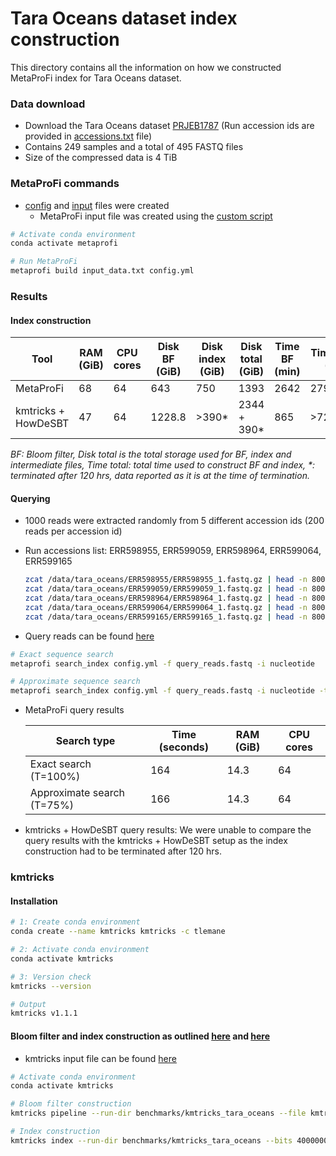 # Tara Oceans dataset index construction

This directory contains all the information on how we constructed MetaProFi index for Tara Oceans dataset.

### Data download

- Download the Tara Oceans dataset [PRJEB1787](https://www.ebi.ac.uk/ena/browser/view/PRJEB1787) (Run accession ids are provided in [accessions.txt](https://github.com/kalininalab/metaprofi/blob/master/benchmarks/tara_oceans_index/accessions.txt) file)
- Contains 249 samples and a total of 495 FASTQ files
- Size of the compressed data is 4 TiB

### MetaProFi commands

- [config](https://github.com/kalininalab/metaprofi/blob/master/benchmarks/tara_oceans_index/config.yml) and [input](https://github.com/kalininalab/metaprofi/blob/master/benchmarks/tara_oceans_index/input_data.txt) files were created
    - MetaProFi input file was created using the [custom script](https://github.com/kalininalab/metaprofi/blob/master/benchmarks/tara_oceans_index/tara_oceans_input_prep.py)

``` bash
# Activate conda environment
conda activate metaprofi

# Run MetaProFi
metaprofi build input_data.txt config.yml
```

### Results

#### Index construction

| Tool | RAM (GiB) | CPU cores | Disk BF (GiB) | Disk index (GiB) | Disk total (GiB) | Time BF (min) | Time index (min) | Time total (min) |
| --- | --- | --- | --- | --- | --- | --- | --- | --- |
| MetaProFi | 68 | 64 | 643 | 750 | 1393 | 2642 | 279 | 2921 |
| kmtricks + HowDeSBT | 47 | 64 | 1228.8 | >390* | 2344 + 390* | 865 | >7217.42* | >8082.42* |

_BF: Bloom filter, Disk total is the total storage used for BF, index and intermediate files, Time total: total time used to construct BF and index, *: terminated after 120 hrs, data reported as it is at the time of termination._

#### Querying

- 1000 reads were extracted randomly from 5 different accession ids (200 reads per accession id)

- Run accessions list: ERR598955, ERR599059, ERR598964, ERR599064, ERR599165

    ``` bash
    zcat /data/tara_oceans/ERR598955/ERR598955_1.fastq.gz | head -n 800 > query_reads.fastq
    zcat /data/tara_oceans/ERR599059/ERR599059_1.fastq.gz | head -n 800 >> query_reads.fastq
    zcat /data/tara_oceans/ERR598964/ERR598964_1.fastq.gz | head -n 800 >> query_reads.fastq
    zcat /data/tara_oceans/ERR599064/ERR599064_1.fastq.gz | head -n 800 >> query_reads.fastq
    zcat /data/tara_oceans/ERR599165/ERR599165_1.fastq.gz | head -n 800 >> query_reads.fastq
    ```

- Query reads can be found [here](https://github.com/kalininalab/metaprofi/blob/master/benchmarks/tara_oceans_index/query_reads.fastq)

``` bash
# Exact sequence search
metaprofi search_index config.yml -f query_reads.fastq -i nucleotide

# Approximate sequence search
metaprofi search_index config.yml -f query_reads.fastq -i nucleotide -t 75
```

* MetaProFi query results

    | Search type | Time (seconds) | RAM (GiB) | CPU cores |
    | --- | --- | --- | --- |
    | Exact search (T=100%) | 164 | 14.3 | 64 |
    | Approximate search (T=75%) | 166 | 14.3 | 64 |

* kmtricks + HowDeSBT query results: We were unable to compare the query results with the kmtricks + HowDeSBT setup as the index construction had to be terminated after 120 hrs.

### kmtricks

#### Installation

``` bash
# 1: Create conda environment
conda create --name kmtricks kmtricks -c tlemane

# 2: Activate conda environment
conda activate kmtricks

# 3: Version check
kmtricks --version

# Output
kmtricks v1.1.1
```

#### Bloom filter and index construction as outlined [here](https://github.com/pierrepeterlongo/kmtricks_benchmarks/tree/master/tara-metag-bacterial/expe_kmtricks) and [here](https://github.com/tlemane/kmtricks/wiki)

- kmtricks input file can be found [here](https://github.com/kalininalab/metaprofi/blob/master/benchmarks/tara_oceans_index/kmtricks_input.txt)

``` bash
# Activate conda environment
conda activate kmtricks

# Bloom filter construction
kmtricks pipeline --run-dir benchmarks/kmtricks_tara_oceans --file kmtricks_input.txt --hard-min 1 --kmer-size 31 --threads 64 --mode hash:bft:bin --cpr --bloom-size 40000000000 --bf-format howdesbt

# Index construction
kmtricks index --run-dir benchmarks/kmtricks_tara_oceans --bits 400000000 --howde -t 64
```
